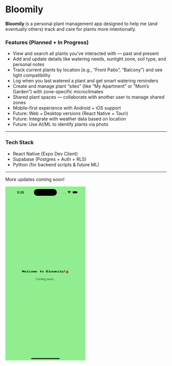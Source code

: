 # Bloomily

**Bloomily** is a personal plant management app designed to help me (and eventually others) track and care for plants more intentionally.

### Features (Planned + In Progress)

- View and search all plants you’ve interacted with — past and present
- Add and update details like watering needs, sunlight zone, soil type, and personal notes
- Track current plants by location (e.g., “Front Patio”, “Balcony”) and see light compatibility
- Log when you last watered a plant and get smart watering reminders
- Create and manage plant “sites” (like “My Apartment” or “Mom’s Garden”) with zone-specific microclimates
- Shared plant spaces — collaborate with another user to manage shared zones
- Mobile-first experience with Android + iOS support
- Future: Web + Desktop versions (React Native + Tauri)
- Future: Integrate with weather data based on location
- Future: Use AI/ML to identify plants via photo

---

### Tech Stack

- React Native (Expo Dev Client)
- Supabase (Postgres + Auth + RLS)
- Python (for backend scripts & future ML)

---

More updates coming soon!

<img src="./assets/screenshots/Bloomily_Coming_Soon.png" alt="Screenshot" width="250"/>